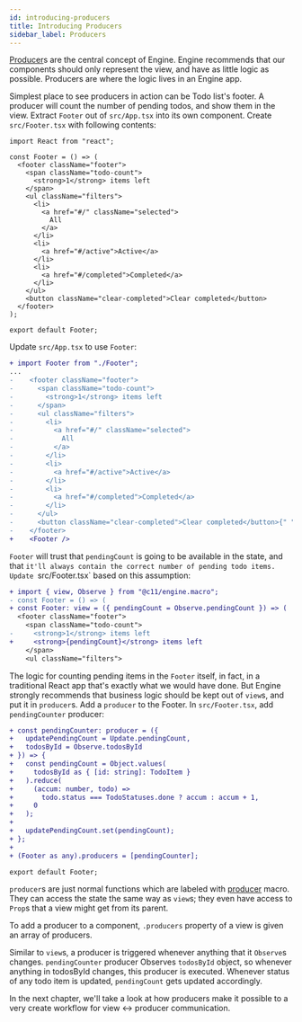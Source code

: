 ```yaml
---
id: introducing-producers
title: Introducing Producers
sidebar_label: Producers
---
```


[Producer](/docs/api/producer)s are the central concept of Engine. Engine
recommends that our components should only represent the view, and have as
little logic as possible. Producers are where the logic lives in an Engine app.

Simplest place to see producers in action can be Todo list's footer. A producer
will count the number of pending todos, and show them in the view. Extract
`Footer` out of `src/App.tsx` into its own component. Create `src/Footer.tsx`
with following contents:

```tsx
import React from "react";

const Footer = () => (
  <footer className="footer">
    <span className="todo-count">
      <strong>1</strong> items left
    </span>
    <ul className="filters">
      <li>
        <a href="#/" className="selected">
          All
        </a>
      </li>
      <li>
        <a href="#/active">Active</a>
      </li>
      <li>
        <a href="#/completed">Completed</a>
      </li>
    </ul>
    <button className="clear-completed">Clear completed</button>
  </footer>
);

export default Footer;
```

Update `src/App.tsx` to use `Footer`:

```diff
+ import Footer from "./Footer";
...
-    <footer className="footer">
-      <span className="todo-count">
-        <strong>1</strong> items left
-      </span>
-      <ul className="filters">
-        <li>
-          <a href="#/" className="selected">
-            All
-          </a>
-        </li>
-        <li>
-          <a href="#/active">Active</a>
-        </li>
-        <li>
-          <a href="#/completed">Completed</a>
-        </li>
-      </ul>
-      <button className="clear-completed">Clear completed</button>{" "}
-    </footer>
+    <Footer />
```

`Footer` will trust that `pendingCount` is going to be available in the state,
and that `it'll always contain the correct number of pending todo items. Update
`src/Footer.tsx` based on this assumption:

```diff
+ import { view, Observe } from "@c11/engine.macro";
- const Footer = () => (
+ const Footer: view = ({ pendingCount = Observe.pendingCount }) => (
  <footer className="footer">
    <span className="todo-count">
-     <strong>1</strong> items left
+     <strong>{pendingCount}</strong> items left
    </span>
    <ul className="filters">
```

The logic for counting pending items in the `Footer` itself, in fact, in a
traditional React app that's exactly what we would have done. But Engine
strongly recommends that business logic should be kept out of `view`s, and put
it in `producer`s. Add a `producer` to the Footer. In `src/Footer.tsx`, add
`pendingCounter` producer:

```diff
+ const pendingCounter: producer = ({
+   updatePendingCount = Update.pendingCount,
+   todosById = Observe.todosById
+ }) => {
+   const pendingCount = Object.values(
+     todosById as { [id: string]: TodoItem }
+   ).reduce(
+     (accum: number, todo) =>
+       todo.status === TodoStatuses.done ? accum : accum + 1,
+     0
+   );
+
+   updatePendingCount.set(pendingCount);
+ };
+
+ (Footer as any).producers = [pendingCounter];

export default Footer;
```

`producer`s are just normal functions which are labeled with
[producer](/docs/api/producer) macro. They can access the state the same way as
`view`s; they even have access to `Prop`s that a view might get from its parent.

To add a producer to a component, `.producers` property of a view is given an
array of producers.

Similar to `view`s, a producer is triggered whenever anything that it `Observe`s
changes. `pendingCounter` producer Observes `todosById` object, so whenever
anything in todosById changes, this producer is executed. Whenever status of any
todo item is updated, `pendingCount` gets updated accordingly.

In the next chapter, we'll take a look at how producers make it possible to a
very create workflow for view <-> producer communication.
